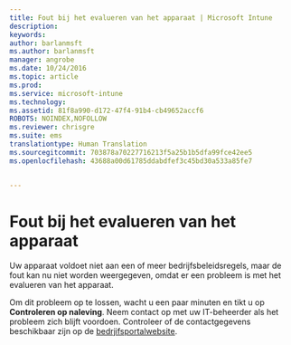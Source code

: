 ```yaml
---
title: Fout bij het evalueren van het apparaat | Microsoft Intune
description: 
keywords: 
author: barlanmsft
ms.author: barlanmsft
manager: angrobe
ms.date: 10/24/2016
ms.topic: article
ms.prod: 
ms.service: microsoft-intune
ms.technology: 
ms.assetid: 81f8a990-d172-47f4-91b4-cb49652accf6
ROBOTS: NOINDEX,NOFOLLOW
ms.reviewer: chrisgre
ms.suite: ems
translationtype: Human Translation
ms.sourcegitcommit: 703878a70227716213f5a25b1b5dfa99fce42ee5
ms.openlocfilehash: 43688a00d61785ddabdfef3c45bd30a533a85fe7


---
```



# <a name="error-evaluating-device"></a>Fout bij het evalueren van het apparaat
Uw apparaat voldoet niet aan een of meer bedrijfsbeleidsregels, maar de fout kan nu niet worden weergegeven, omdat er een probleem is met het evalueren van het apparaat.  

Om dit probleem op te lossen, wacht u een paar minuten en tikt u op **Controleren op naleving**. Neem contact op met uw IT-beheerder als het probleem zich blijft voordoen. Controleer of de contactgegevens beschikbaar zijn op de [bedrjifsportalwebsite](http://portal.manage.microsoft.com).



<!--HONumber=Oct16_HO2-->


